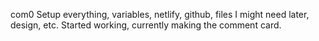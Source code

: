 com0
    Setup everything, variables, netlify, github, files I might need later, design, etc. Started working, currently making the comment card.